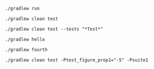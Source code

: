 `./gradlew run`

`./gradlew clean test`

`./gradlew clean test --tests "*Test*"  `

`./gradlew hello`

`./gradlew fourth`

`./gradlew clean test -Ptest_figure_prop1="-5" -Psuite1`